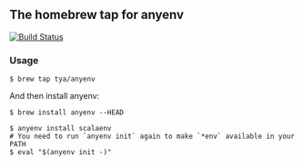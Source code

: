 ## The homebrew tap for anyenv

[![Build Status](https://travis-ci.org/tya/homebrew-anyenv.svg?branch=master)](https://travis-ci.org/tya/homebrew-anyenv)

### Usage

```
$ brew tap tya/anyenv
```

And then install anyenv:

```
$ brew install anyenv --HEAD
```

```
$ anyenv install scalaenv
# You need to run `anyenv init` again to make `*env` available in your PATH
$ eval "$(anyenv init -)"
```
